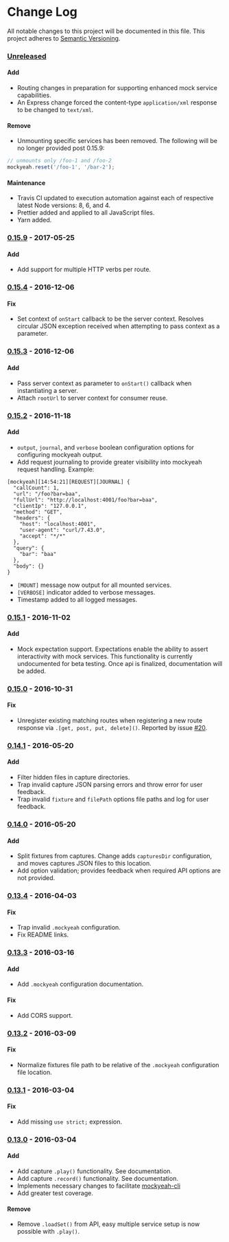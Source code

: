 # Change Log
All notable changes to this project will be documented in this file.
This project adheres to [Semantic Versioning](http://semver.org/).

### [Unreleased]
#### Add
- Routing changes in preparation for supporting enhanced mock service capabilities.
- An Express change forced the content-type `application/xml` response to be changed to `text/xml`.
#### Remove
- Unmounting specific services has been removed. The following will be no longer provided post 0.15.9: 
```js
// unmounts only /foo-1 and /foo-2
mockyeah.reset('/foo-1', '/bar-2');
```
#### Maintenance
- Travis CI updated to execution automation against each of respective latest Node versions: 8, 6, and 4.
- Prettier added and applied to all JavaScript files.
- Yarn added.

### [0.15.9] - 2017-05-25
#### Add
- Add support for multiple HTTP verbs per route.

### [0.15.4] - 2016-12-06
#### Fix
- Set context of `onStart` callback to be the server context. Resolves circular JSON exception
received when attempting to pass context as a parameter.

### [0.15.3] - 2016-12-06
#### Add
- Pass server context as parameter to `onStart()` callback when instantiating a server.
- Attach `rootUrl` to server context for consumer reuse.

### [0.15.2] - 2016-11-18
#### Add
- `output`, `journal`, and `verbose` boolean configuration options for configuring mockyeah output.
- Add request journaling to provide greater visibility into mockyeah request handling. Example:
```
[mockyeah][14:54:21][REQUEST][JOURNAL] {
  "callCount": 1,
  "url": "/foo?bar=baa",
  "fullUrl": "http://localhost:4001/foo?bar=baa",
  "clientIp": "127.0.0.1",
  "method": "GET",
  "headers": {
    "host": "localhost:4001",
    "user-agent": "curl/7.43.0",
    "accept": "*/*"
  },
  "query": {
    "bar": "baa"
  },
  "body": {}
}
```
- `[MOUNT]` message now output for all mounted services.
- `[VERBOSE]` indicator added to verbose messages.
- Timestamp added to all logged messages.

### [0.15.1] - 2016-11-02
#### Add
- Mock expectation support. Expectations enable the ability to assert interactivity with mock services. This functionality is currently undocumented for beta testing. Once api is finalized, documentation will be added.

### [0.15.0] - 2016-10-31
#### Fix
- Unregister existing matching routes when registering a new route response via `.[get, post, put, delete]()`. Reported by issue [#20](https://github.com/ryanricard/mockyeah/issues/20).

### [0.14.1] - 2016-05-20
#### Add
- Filter hidden files in capture directories.
- Trap invalid capture JSON parsing errors and throw error for user feedback.
- Trap invalid `fixture` and `filePath` options file paths and log for user feedback. 

### [0.14.0] - 2016-05-20
#### Add
- Split fixtures from captures. Change adds `capturesDir` configuration, and moves captures JSON files to this location.
- Add option validation; provides feedback when required API options are not provided.

### [0.13.4] - 2016-04-03
#### Fix
- Trap invalid `.mockyeah` configuration.
- Fix README links.

### [0.13.3] - 2016-03-16
#### Add
- Add `.mockyeah` configuration documentation.

#### Fix
- Add CORS support.

### [0.13.2] - 2016-03-09
#### Fix
- Normalize fixtures file path to be relative of the `.mockyeah` configuration file location.

### [0.13.1] - 2016-03-04
#### Fix
- Add missing `use strict;` expression.

### [0.13.0] - 2016-03-04
#### Add
- Add capture `.play()` functionality. See documentation.
- Add capture `.record()` functionality. See documentation.
- Implements necessary changes to facilitate [mockyeah-cli](https://github.com/ryanricard/mockyeah-cli)
- Add greater test coverage.

#### Remove
- Remove `.loadSet()` from API, easy multiple service setup is now possible with `.play()`.

[Unreleased]: https://github.com/ryanricard/mockyeah/compare/v0.15.9...HEAD
[0.15.9]: https://github.com/ryanricard/mockyeah/compare/v0.15.8...v0.15.9
[0.15.4]: https://github.com/ryanricard/mockyeah/compare/v0.15.3...v0.15.4
[0.15.3]: https://github.com/ryanricard/mockyeah/compare/v0.15.2...v0.15.3
[0.15.2]: https://github.com/ryanricard/mockyeah/compare/v0.15.1...v0.15.2
[0.15.1]: https://github.com/ryanricard/mockyeah/compare/v0.15.0...v0.15.1
[0.15.0]: https://github.com/ryanricard/mockyeah/compare/v0.14.1...v0.15.0
[0.14.1]: https://github.com/ryanricard/mockyeah/compare/v0.14.0...v0.14.1
[0.14.0]: https://github.com/ryanricard/mockyeah/compare/v0.13.3...v0.14.0
[0.13.4]: https://github.com/ryanricard/mockyeah/compare/v0.13.3...v0.13.4
[0.13.3]: https://github.com/ryanricard/mockyeah/compare/v0.13.2...v0.13.3
[0.13.2]: https://github.com/ryanricard/mockyeah/compare/v0.13.1...v0.13.2
[0.13.1]: https://github.com/ryanricard/mockyeah/compare/v0.13.0...v0.13.1
[0.13.0]: https://github.com/ryanricard/mockyeah/compare/v0.12.1...v0.13.0
